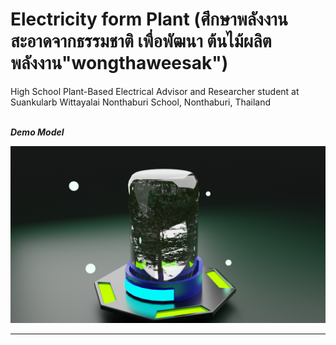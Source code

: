 <h1>Electricity form Plant (ศึกษาพลังงานสะอาดจากธรรมชาติ เพื่อพัฒนา ต้นไม้ผลิตพลังงาน"wongthaweesak")</h1>
High School Plant-Based Electrical Advisor and Researcher student at Suankularb Wittayalai Nonthaburi School, Nonthaburi, Thailand<br>
<br>

***Demo Model***

<img src="https://github.com/SkyblueLemonade/3d-model-for-IS2-subject/blob/main/Is_proto_3.png?raw=true" width="600px">
<hr>
